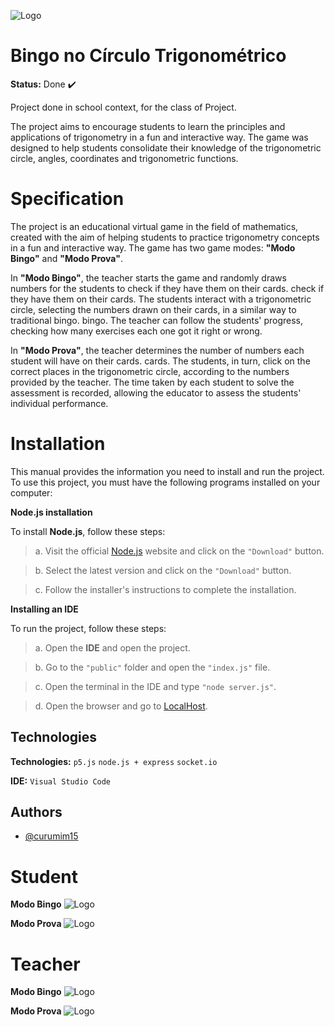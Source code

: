 
![Logo](https://cdn.discordapp.com/attachments/799980575867404308/1180866208883556473/Inicial.png?ex=657efa5b&is=656c855b&hm=fdd10a66026a2dae8f022e400a85c3d7e9de1b5fe9ad0a2c1bb949f57d9d2bff&)


# **Bingo no Círculo Trigonométrico**

**Status:** Done ✔️

Project done in school context, for the class of Project.

The project aims to encourage students to learn the principles and applications of trigonometry in a fun and interactive way. The game was designed to help students consolidate their knowledge of the trigonometric circle, angles, coordinates and trigonometric functions.

##

# **Specification**

The project is an educational virtual game in the field of mathematics, created with the aim of helping
students to practice trigonometry concepts in a fun and interactive way. The game
has two game modes: **"Modo Bingo"** and **"Modo Prova"**.

In **"Modo Bingo"**, the teacher starts the game and randomly draws numbers for the students to check if they have them on their cards.
check if they have them on their cards. The students interact with a trigonometric
circle, selecting the numbers drawn on their cards, in a similar way to traditional bingo.
bingo. The teacher can follow the students' progress, checking how many exercises
each one got it right or wrong.

In **"Modo Prova"**, the teacher determines the number of numbers each student will have on their cards.
cards. The students, in turn, click on the correct places in the trigonometric circle,
according to the numbers provided by the teacher. The time taken by each student to solve the
assessment is recorded, allowing the educator to assess the students' individual performance.

##

# **Installation**

This manual provides the information you need to install and run the project. To use this project, you must have the following programs installed on your computer:

**Node.js installation**

To install **Node.js**, follow these steps:
> a. Visit the official [Node.js](https://nodejs.org/en/) website and click on the `"Download"` button.

> b. Select the latest version and click on the `"Download"` button.

> c. Follow the installer's instructions to complete the installation.

**Installing an IDE**

To run the project, follow these steps:

> a. Open the **IDE** and open the project.

> b. Go to the `"public"` folder and open the `"index.js"` file.

> c. Open the terminal in the IDE and type `"node server.js"`.

> d. Open the browser and go to [LocalHost](http://localhost:3000/).

##
## **Technologies**

**Technologies:** `p5.js` `node.js + express` `socket.io`

**IDE:** `Visual Studio Code`


## **Authors**

- [@curumim15](https://github.com/curumim15)

##
# **Student**

**Modo Bingo**
![Logo](https://cdn.discordapp.com/attachments/799980575867404308/1180872739528114246/AlunoBingo.png?ex=657f0070&is=656c8b70&hm=28dfbced414ce56e11d24d879047a910543143562ab6ec312af382f80c4a5f20&)

**Modo Prova**
![Logo](https://cdn.discordapp.com/attachments/799980575867404308/1180872746771685396/AlunoProva.png?ex=657f0072&is=656c8b72&hm=8da687716b4cdbae0d6eaa6176892e332b86ba209469880b671165dce4da10c7&)


##

# **Teacher**

**Modo Bingo**
![Logo](https://cdn.discordapp.com/attachments/799980575867404308/1180872785627729930/ProfessorBingo.png?ex=657f007b&is=656c8b7b&hm=b0740891c8e495f03214757cf04e11f7d68a18a35d105420a75aa2cff821995a&)

**Modo Prova**
![Logo](https://cdn.discordapp.com/attachments/799980575867404308/1180872774890295357/ProfessorProva.png?ex=657f0079&is=656c8b79&hm=f0898a9da7343ec66f2a9d3ad330ce0a9c125e99e730f33101f0fe3430a2abe0&)
